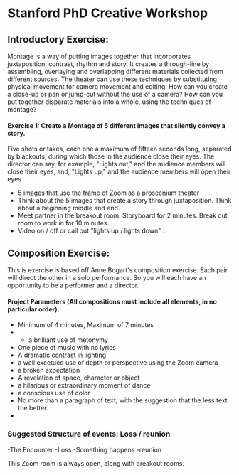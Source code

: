 
# Stanford PhD Creative Workshop



## Introductory Exercise:

Montage is a way of putting images together that incorporates juxtaposition, contrast, rhythm and story. It creates a through-line by assembling, overlaying and overlapping different materials collected from different sources.
The theater can use these techniques by substituting physical movement for camera movement and editing. How can you create a close-up or pan or jump-cut without the use of a camera? How can you put together disparate materials into a whole, using the techniques of montage? 

#### Exercise 1: Create a Montage of 5 different images that silently convey a story.
Five shots or takes, each one a maximum of fifteen seconds long, separated by blackouts, during which those in the audience close their eyes. The director can say, for example, "Lights out," and the audience members will close their eyes, and, "Lights up," and the audience members will open their eyes.
- 5 images that use the frame of Zoom as a proscenium theater
- Think about the 5 images that create a story through juxtaposition. Think about a beginning middle and end. 
- Meet partner in the breakout room. Storyboard for 2 minutes. Break out room to work in for 10 minutes.
- Video on / off or call out "lights up / lights down" : 



## Composition Exercise:

This is exercise is based off Anne Bogart's composition exercise. Each pair will direct the other in a solo performance. So you will each have an opportunity to be a performer and a director. 

#### Project Parameters (All compositions must include all elements, in no particular order):
- Minimum of 4 minutes, Maximum of 7 minutes
- - a brilliant use of metonymy
- One piece of music with no lyrics
- A dramatic contrast in lighting
- a well excetued use of depth or perspective using the Zoom camera
- a broken expectation
- A revelation of space, character or object
- a hilarious or extraordinary moment of dance
- a conscious use of color
- No more than a paragraph of text, with the suggestion that the less text the better.
- 

### Suggested Structure of events: Loss / reunion
-The Encounter
-Loss
-Something happens
-reunion

This Zoom room is always open, along with breakout rooms.
